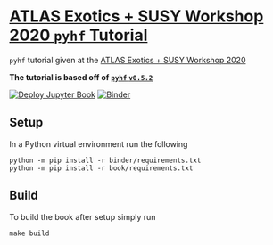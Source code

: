 # [ATLAS Exotics + SUSY Workshop 2020 `pyhf` Tutorial](https://indico.cern.ch/event/898965/sessions/355806/)

`pyhf` tutorial given at the [ATLAS Exotics + SUSY Workshop 2020](https://indico.cern.ch/event/898965/)

**The tutorial is based off of [`pyhf` `v0.5.2`](https://pypi.org/project/pyhf/0.5.2/)**

[![Deploy Jupyter Book](https://github.com/pyhf/tutorial-ATLAS-SUSY-Exotics-2020/workflows/Deploy%20Jupyter%20Book/badge.svg?branch=master)](https://pyhf.github.io/tutorial-ATLAS-SUSY-Exotics-2020/)
[![Binder](https://mybinder.org/badge_logo.svg)](https://mybinder.org/v2/gh/pyhf/tutorial-ATLAS-SUSY-Exotics-2020/master)

## Setup

In a Python virtual environment run the following

```
python -m pip install -r binder/requirements.txt
python -m pip install -r book/requirements.txt
```

## Build

To build the book after setup simply run

```
make build
```
